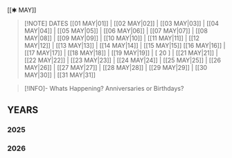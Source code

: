  [[✱ MAY]]

> [!NOTE] DATES
> [[01 MAY|01]] | [[02 MAY|02]] | [[03 MAY|03]] | [[04 MAY|04]] | [[05 MAY|05]] | [[06 MAY|06]] | [[07 MAY|07]] | [[08 MAY|08]] | [[09 MAY|09]] | [[10 MAY|10]] | [[11 MAY|11]] | [[12 MAY|12]] | [[13 MAY|13]] | [[14 MAY|14]] | [[15 MAY|15]]
> [[16 MAY|16]] | [[17 MAY|17]] | [[18 MAY|18]] | [[19 MAY|19]] | [ 20 ] | [[21 MAY|21]] | [[22 MAY|22]] | [[23 MAY|23]] | [[24 MAY|24]] | [[25 MAY|25]] | [[26 MAY|26]] | [[27 MAY|27]] | [[28 MAY|28]] | [[29 MAY|29]] | [[30 MAY|30]] | [[31 MAY|31]]

> [!INFO]- Whats Happening?
> Anniversaries or Birthdays? 
## YEARS
### 2025

### 2026